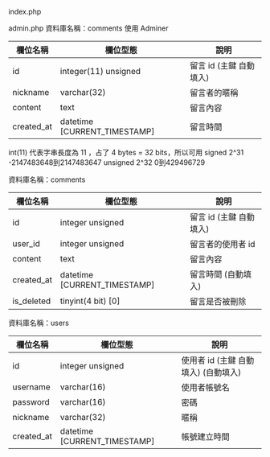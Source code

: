 index.php

admin.php
資料庫名稱：comments
使用 Adminer

| 欄位名稱 | 欄位型態 | 說明 |
|----------|----------|------|
|  id  |    integer(11)  unsigned    | 留言 id (主鍵 自動填入)    |
|nickname| varchar(32)  | 	留言者的暱稱|
|content| text |留言內容|
|created_at| datetime [CURRENT_TIMESTAMP] | 留言時間|

int(11) 代表字串長度為 11 ，占了 4 bytes = 32 bits，所以可用 signed 2^31 -2147483648到2147483647 unsigned 2^32 0到429496729


資料庫名稱：comments

| 欄位名稱 | 欄位型態 | 說明 |
|----------|----------|------|
|  id  |    integer  unsigned    | 留言 id   (主鍵 自動填入)   |
|user_id| integer unsigned  | 	留言者的使用者 id|
|content| text |留言內容|
|created_at| datetime [CURRENT_TIMESTAMP] | 留言時間 (自動填入)|
|is_deleted| tinyint(4 bit) [0] | 留言是否被刪除|

資料庫名稱：users

| 欄位名稱 | 欄位型態 | 說明 |
|----------|----------|------|
|  id  |    integer  unsigned    | 使用者 id  (主鍵 自動填入) (自動填入)  |
|username| varchar(16) | 	使用者帳號名|
|password| varchar(16) |密碼 |
|nickname | varchar(32) | 暱稱 |
|created_at| datetime [CURRENT_TIMESTAMP] | 帳號建立時間|
